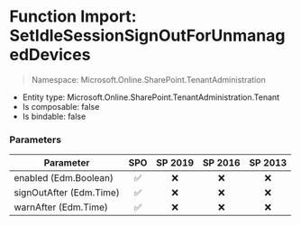 # Function Import: SetIdleSessionSignOutForUnmanagedDevices

> Namespace: Microsoft.Online.SharePoint.TenantAdministration

- Entity type: Microsoft.Online.SharePoint.TenantAdministration.Tenant
- Is composable: false
- Is bindable: false

### Parameters

Parameter | SPO | SP 2019 | SP 2016 | SP 2013
----------|:---:|:-------:|:-------:|:-------:
enabled (Edm.Boolean) | ✅ | ❌ | ❌ | ❌
signOutAfter (Edm.Time) | ✅ | ❌ | ❌ | ❌
warnAfter (Edm.Time) | ✅ | ❌ | ❌ | ❌